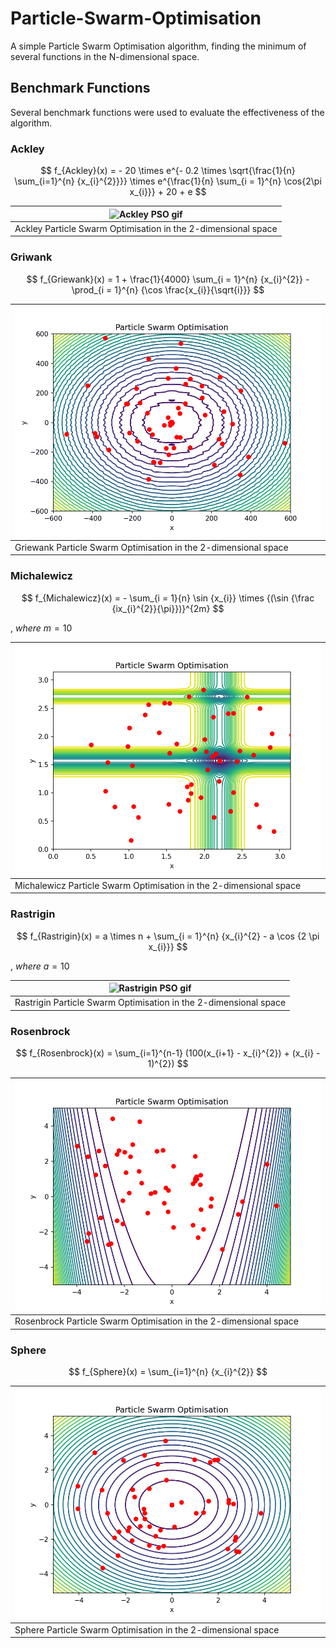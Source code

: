 # Particle-Swarm-Optimisation
A simple Particle Swarm Optimisation algorithm, finding the minimum of several functions in the N-dimensional space. 

## Benchmark Functions
Several benchmark functions were used to evaluate the effectiveness of the algorithm. 

### Ackley
$$
f_{Ackley}(x) = - 20 \times e^{- 0.2 \times \sqrt{\frac{1}{n} \sum_{i=1}^{n} {x_{i}^{2}}}} \times e^{\frac{1}{n} \sum_{i = 1}^{n} \cos{2\pi x_{i}}} + 20 + e
$$

| ![Ackley PSO gif](./media/gif/ackley.gif)                         |
| --------------------------------------------------------------|
| Ackley Particle Swarm Optimisation in the 2-dimensional space |

### Griwank
$$
f_{Griewank}(x) = 1 + \frac{1}{4000} \sum_{i = 1}^{n} {x_{i}^{2}} - \prod_{i = 1}^{n} {\cos \frac{x_{i}}{\sqrt{i}}}
$$

| ![Griewank PSO gif](./media/gif/griewank.gif)                       |
| ----------------------------------------------------------------|
| Griewank Particle Swarm Optimisation in the 2-dimensional space |

### Michalewicz
$$
f_{Michalewicz}(x) = - \sum_{i = 1}{n} \sin {x_{i}} \times {(\sin {\frac {ix_{i}^{2}}{\pi}})}^{2m}
$$

, $where\ m = 10$

| ![Michalewicz PSO gif](./media/gif/michalewicz.gif)                   |
| ------------------------------------------------------------------|
| Michalewicz Particle Swarm Optimisation in the 2-dimensional space|
### Rastrigin
$$
f_{Rastrigin}(x) = a \times n + \sum_{i = 1}^{n} {x_{i}^{2} - a \cos {2 \pi x_{i}}}
$$

, $where\ a = 10$

| ![Rastrigin PSO gif](./media/gif/rastrigin.gif)                        |
| -------------------------------------------------------------|
| Rastrigin Particle Swarm Optimisation in the 2-dimensional space|

### Rosenbrock
$$
f_{Rosenbrock}(x) = \sum_{i=1}^{n-1} (100(x_{i+1} - x_{i}^{2}) + (x_{i} - 1)^{2})
$$

| ![Rosenbrock PSO gif](./media/gif/rosenbrock.gif)                    |
| -----------------------------------------------------------------|
| Rosenbrock Particle Swarm Optimisation in the 2-dimensional space|

### Sphere
$$
f_{Sphere}(x) = \sum_{i=1}^{n} {x_{i}^{2}}
$$

| ![Sphere PSO gif](./media/gif/sphere.gif)                        |
| -------------------------------------------------------------|
| Sphere Particle Swarm Optimisation in the 2-dimensional space|